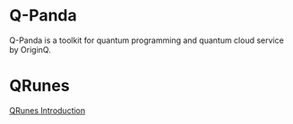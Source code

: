 # Q-Panda
Q-Panda is a toolkit for quantum programming and quantum cloud service by OriginQ.

# QRunes
[QRunes Introduction](https://github.com/OriginQ/Q-Panda/blob/master/QRunes.md)
